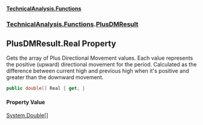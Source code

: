 #### [TechnicalAnalysis\.Functions](Atypical.TechnicalAnalysis.Functions.md 'Atypical\.TechnicalAnalysis\.Functions')
### [TechnicalAnalysis\.Functions](Atypical.TechnicalAnalysis.Functions.md#TechnicalAnalysis.Functions 'TechnicalAnalysis\.Functions').[PlusDMResult](PlusDMResult.md 'TechnicalAnalysis\.Functions\.PlusDMResult')

## PlusDMResult\.Real Property

Gets the array of Plus Directional Movement values\.
Each value represents the positive \(upward\) directional movement for the period\.
Calculated as the difference between current high and previous high when it's positive and greater than the downward movement\.

```csharp
public double[] Real { get; }
```

#### Property Value
[System\.Double](https://docs.microsoft.com/en-us/dotnet/api/System.Double 'System\.Double')[\[\]](https://docs.microsoft.com/en-us/dotnet/api/System.Array 'System\.Array')